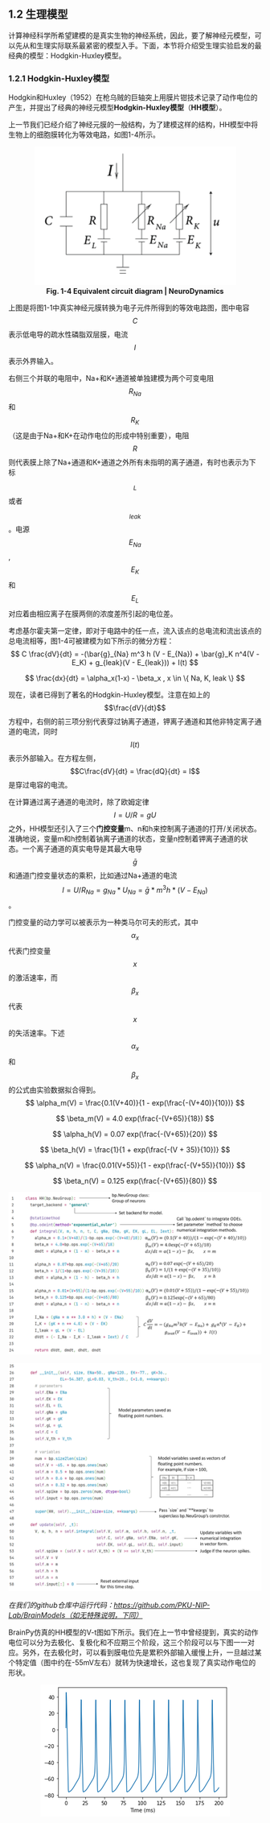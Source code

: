 ## 1.2 生理模型

计算神经科学所希望建模的是真实生物的神经系统，因此，要了解神经元模型，可以先从和生理实际联系最紧密的模型入手。下面，本节将介绍受生理实验启发的最经典的模型：Hodgkin-Huxley模型。

### 1.2.1 Hodgkin-Huxley模型

Hodgkin和Huxley（1952）在枪乌贼的巨轴突上用膜片钳技术记录了动作电位的产生，并提出了经典的神经元模型**Hodgkin-Huxley模型**（**HH模型**）。

上一节我们已经介绍了神经元膜的一般结构，为了建模这样的结构，HH模型中将生物上的细胞膜转化为等效电路，如图1-4所示。

<center><img src="../../figs/neus/1-2.png">	</center>

<center><b>Fig. 1-4 Equivalent circuit diagram | NeuroDynamics </b></center>

上图是将图1-1中真实神经元膜转换为电子元件所得到的等效电路图，图中电容$$C$$表示低电导的疏水性磷脂双层膜，电流$$I$$表示外界输入。

右侧三个并联的电阻中，Na+和K+通道被单独建模为两个可变电阻$$R_{Na}$$和$$R_K$$（这是由于Na+和K+在动作电位的形成中特别重要），电阻$$R$$则代表膜上除了Na+通道和K+通道之外所有未指明的离子通道，有时也表示为下标$$_L$$或者$$_{leak}$$。电源 $$E_{Na}$$, $$E_K$$ 和$$E_L$$对应着由相应离子在膜两侧的浓度差所引起的电位差。

考虑基尔霍夫第一定律，即对于电路中的任一点，流入该点的总电流和流出该点的总电流相等，图1-4可被建模为如下所示的微分方程：
$$
C \frac{dV}{dt} = -(\bar{g}_{Na} m^3 h (V - E_{Na}) + \bar{g}_K n^4(V - E_K) + g_{leak}(V - E_{leak})) + I(t)
$$

$$
\frac{dx}{dt} = \alpha_x(1-x) - \beta_x , x \in \{ Na, K, leak \}
$$

现在，读者已得到了著名的Hodgkin-Huxley模型。注意在如上的$$\frac{dV}{dt}$$方程中，右侧的前三项分别代表穿过钠离子通道，钾离子通道和其他非特定离子通道的电流，同时$$I(t)$$表示外部输入。在方程左侧，$$C\frac{dV}{dt} = \frac{dQ}{dt} = I$$是穿过电容的电流。

在计算通过离子通道的电流时，除了欧姆定律$$I = U/R = gU$$之外，HH模型还引入了三个**门控变量**m、n和h来控制离子通道的打开/关闭状态。准确地说，变量m和h控制着钠离子通道的状态，变量n控制着钾离子通道的状态。一个离子通道的真实电导是其最大电导$$\bar{g}$$和通道门控变量状态的乘积，比如通过Na+通道的电流$$I=U/R_{Na} = g_{Na}*U_{Na} = \bar{g} * m^3 h * (V-E_{Na})$$。

门控变量的动力学可以被表示为一种类马尔可夫的形式，其中$$\alpha_x$$代表门控变量$$x$$的激活速率，而$$\beta_x$$代表$$x$$的失活速率。下述$$\alpha_x$$和$$\beta_x$$的公式由实验数据拟合得到。
$$
\alpha_m(V) = \frac{0.1(V+40)}{1 - exp(\frac{-(V+40)}{10})}
$$

$$
\beta_m(V) = 4.0 exp(\frac{-(V+65)}{18})
$$

$$
\alpha_h(V) = 0.07 exp(\frac{-(V+65)}{20})
$$

$$
\beta_h(V) = \frac{1}{1 + exp(\frac{-(V + 35)}{10})}
$$

$$
\alpha_n(V) = \frac{0.01(V+55)}{1 - exp(\frac{-(V+55)}{10})}
$$

$$
\beta_n(V) = 0.125 exp(\frac{-(V+65)}{80})
$$

![png](../../figs/neus/codes/HH1.png)

![png](../../figs/neus/codes/HH2.png)

*在我们的github仓库中运行代码：https://github.com/PKU-NIP-Lab/BrainModels（如无特殊说明，下同）*

BrainPy仿真的HH模型的V-t图如下所示。我们在上一节中曾经提到，真实的动作电位可以分为去极化、复极化和不应期三个阶段，这三个阶段可以与下图一一对应。另外，在去极化时，可以看到膜电位先是累积外部输入缓慢上升，一旦越过某个特定值（图中约在-55mV左右）就转为快速增长，这也复现了真实动作电位的形状。

<center><img src="../../figs/neus/out/output_27_0.png">	</center>